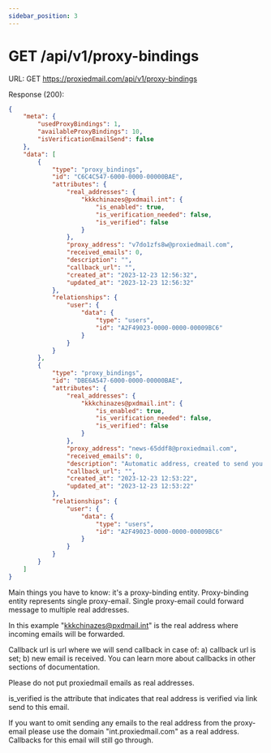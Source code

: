 ```yaml
---
sidebar_position: 3
---
```


# GET /api/v1/proxy-bindings


URL: GET https://proxiedmail.com/api/v1/proxy-bindings

Response (200):

```json
{
    "meta": {
        "usedProxyBindings": 1,
        "availableProxyBindings": 10,
        "isVerificationEmailSend": false
    },
    "data": [
        {
            "type": "proxy_bindings",
            "id": "C6C4C547-6000-0000-00000BAE",
            "attributes": {
                "real_addresses": {
                    "kkkchinazes@pxdmail.int": {
                        "is_enabled": true,
                        "is_verification_needed": false,
                        "is_verified": false
                    }
                },
                "proxy_address": "v7do1zfs8w@proxiedmail.com",
                "received_emails": 0,
                "description": "",
                "callback_url": "",
                "created_at": "2023-12-23 12:56:32",
                "updated_at": "2023-12-23 12:56:32"
            },
            "relationships": {
                "user": {
                    "data": {
                        "type": "users",
                        "id": "A2F49023-0000-0000-00009BC6"
                    }
                }
            }
        },
        {
            "type": "proxy_bindings",
            "id": "DBE6A547-6000-0000-00000BAE",
            "attributes": {
                "real_addresses": {
                    "kkkchinazes@pxdmail.int": {
                        "is_enabled": true,
                        "is_verification_needed": false,
                        "is_verified": false
                    }
                },
                "proxy_address": "news-65ddf8@proxiedmail.com",
                "received_emails": 0,
                "description": "Automatic address, created to send you tips on how to stay safe online and protect the ownership of your digital assets",
                "callback_url": "",
                "created_at": "2023-12-23 12:53:22",
                "updated_at": "2023-12-23 12:53:22"
            },
            "relationships": {
                "user": {
                    "data": {
                        "type": "users",
                        "id": "A2F49023-0000-0000-00009BC6"
                    }
                }
            }
        }
    ]
}
```


Main things you have to know: it's a proxy-binding entity. Proxy-binding entity represents single proxy-email.
Single proxy-email could forward message to multiple real addresses.

In this example "kkkchinazes@pxdmail.int" is the real address where incoming emails will be forwarded.

Callback url is url where we will send callback in case of: a) callback url is set; b) new email is received. You can learn more about callbacks in other sections of documentation.

Please do not put proxiedmail emails as real addresses.

is_verified is the attribute that indicates that real address is verified via link send to this email.

If you want to omit sending any emails to the real address from the proxy-email please use the domain "int.proxiedmail.com" as a real address. Callbacks for this email will still go through.